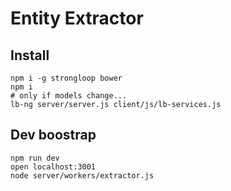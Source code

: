 # Entity Extractor

## Install

```
npm i -g strongloop bower
npm i
# only if models change...
lb-ng server/server.js client/js/lb-services.js
```

## Dev boostrap

```
npm run dev
open localhost:3001
node server/workers/extractor.js
```
